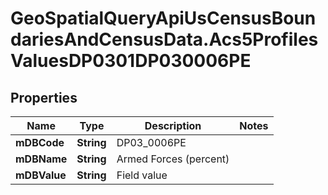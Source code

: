 # GeoSpatialQueryApiUsCensusBoundariesAndCensusData.Acs5ProfilesValuesDP0301DP030006PE

## Properties

Name | Type | Description | Notes
------------ | ------------- | ------------- | -------------
**mDBCode** | **String** | DP03_0006PE | 
**mDBName** | **String** | Armed Forces (percent) | 
**mDBValue** | **String** | Field value | 


